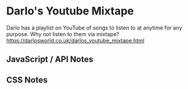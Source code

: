 # Darlo's Youtube Mixtape
Darlo has a playlist on YouTube of songs to listen to at anytime for any purpose. Why not listen to them via mixtape?  
<https://darlosworld.co.uk/darlos_youtube_mixtape.html>  

## JavaScript / API Notes

## CSS Notes
